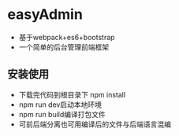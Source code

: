 # easyAdmin
- 基于webpack+es6+bootstrap
- 一个简单的后台管理前端框架

## 安装使用
- 下载完代码到根目录下 npm install
- npm run dev启动本地环境
- npm run build编译打包文件
- 可前后端分离也可用编译后的文件与后端语言混编